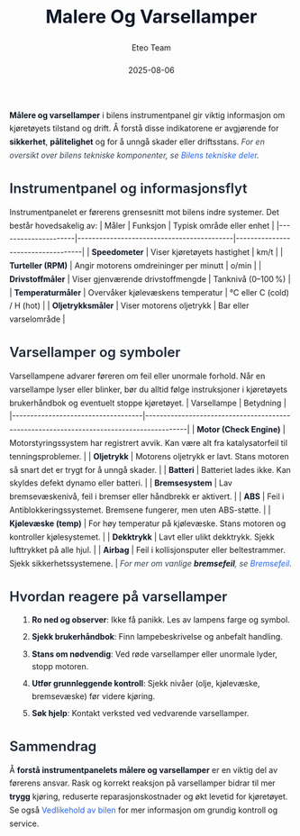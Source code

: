 ﻿---
title: "Malere Og Varsellamper"
date: 2025-08-06
draft: false
author: "Eteo Team"
description: "Guide to Malere Og Varsellamper for Norwegian driving theory exam."
categories: ["Driving Theory"]
tags: ["driving", "theory", "safety"]
featured_image: "/blog/malere-og-varsellamper/malere-og-varsellamper-image.svg"
---
<style>
/* Base text styling */
.article-content {
  font-family: 'Inter', -apple-system, BlinkMacSystemFont, 'Segoe UI', Roboto, Oxygen, Ubuntu, Cantarell, 'Open Sans', 'Helvetica Neue', sans-serif;
  line-height: 1.6;
  color: #1f2937;
  font-size: 16px;
}
/* Headers */
h1 {
  font-size: 2rem;
  font-weight: 700;
  margin: 2rem 0 1.5rem;
  color: #111827;
}
h2 {
  font-size: 1.5rem;
  font-weight: 600;
  margin: 2rem 0 1rem;
  color: #1f2937;
}
h3 {
  font-size: 1.25rem;
  font-weight: 600;
  margin: 1.5rem 0 0.75rem;
  color: #374151;
}
/* Paragraphs */
p {
  margin: 1rem 0;
  line-height: 1.7;
}
/* Lists */
ul, ol {
  margin: 1rem 0 1rem 1.5rem;
  padding-left: 1rem;
}
li {
  margin-bottom: 0.5rem;
  line-height: 1.6;
}
/* Bold and emphasis text */
strong, b {
  font-weight: 700 !important;
  color: #111827;
}
em, i {
  font-style: italic;
  color: #374151;
}
strong em, b i, em strong, i b {
  font-weight: 700 !important;
  font-style: italic;
  color: #111827;
}
/* Links */
a {
  color: #2563eb;
  text-decoration: none;
  transition: color 0.2s ease;
}
a:hover {
  color: #1d4ed8;
  text-decoration: underline;
}
/* Code blocks */
pre, code {
  font-family: 'SFMono-Regular', Consolas, 'Liberation Mono', Menlo, monospace;
  background-color: #f3f4f6;
  border-radius: 0.375rem;
  font-size: 0.875em;
}
pre {
  padding: 1rem;
  overflow-x: auto;
  margin: 1rem 0;
}
code {
  padding: 0.2em 0.4em;
}
/* Blockquotes */
blockquote {
  border-left: 4px solid #e5e7eb;
  margin: 1.5rem 0;
  padding: 0.75rem 1rem 0.75rem 1.5rem;
  background-color: #f9fafb;
  color: #4b5563;
  font-style: italic;
}
/* Tables */
table {
  margin: 1.5rem auto !important;
  border-collapse: collapse !important;
  width: 100% !important;
  max-width: 100%;
  box-shadow: 0 1px 3px rgba(0,0,0,0.1) !important;
  border-radius: 0.5rem !important;
  overflow: hidden !important;
  border: 1px solid #e5e7eb !important;
  display: table !important;
}
th, td {
  padding: 0.75rem 1.25rem !important;
  text-align: left !important;
  border: 1px solid #e5e7eb !important;
  vertical-align: top;
}
th {
  background-color: #f9fafb !important;
  font-weight: 600 !important;
  color: #111827 !important;
  text-transform: uppercase !important;
  font-size: 0.75rem !important;
  letter-spacing: 0.05em !important;
}
tr:nth-child(even) {
  background-color: #f9fafb !important;
}
tr:hover {
  background-color: #f3f4f6 !important;
}
/* Responsive adjustments */
@media (max-width: 768px) {
  .article-content {
    font-size: 15px;
  }
  h1 { font-size: 1.75rem; }
  h2 { font-size: 1.375rem; }
  h3 { font-size: 1.125rem; }
  table {
    display: block !important;
    overflow-x: auto !important;
    -webkit-overflow-scrolling: touch;
  }
}
</style>
**Målere og varsellamper** i bilens instrumentpanel gir viktig informasjon om kjøretøyets tilstand og drift. Å forstå disse indikatorene er avgjørende for **sikkerhet**, **pålitelighet** og for å unngå skader eller driftsstans.
*For en oversikt over bilens tekniske komponenter, se [Bilens tekniske deler](/blogs/teori/bilens-tekniske-deler "Bilens tekniske deler - En oversikt over bilens hovedkomponenter").*
## Instrumentpanel og informasjonsflyt
Instrumentpanelet er førerens grensesnitt mot bilens indre systemer. Det består hovedsakelig av:
| Måler               | Funksjon                                  | Typisk område eller enhet         |
|---------------------|-------------------------------------------|-----------------------------------|
| **Speedometer**     | Viser kjøretøyets hastighet               | km/t                              |
| **Turteller (RPM)** | Angir motorens omdreininger per minutt    | o/min                             |
| **Drivstoffmåler**  | Viser gjenværende drivstoffmengde         | Tanknivå (0–100 %)                |
| **Temperaturmåler** | Overvåker kjølevæskens temperatur         | °C eller C (cold) / H (hot)       |
| **Oljetrykksmåler** | Viser motorens oljetrykk                  | Bar eller varselområde            |
## Varsellamper og symboler
Varsellampene advarer føreren om feil eller unormale forhold. Når en varsellampe lyser eller blinker, bør du alltid følge instruksjoner i kjøretøyets brukerhåndbok og eventuelt stoppe kjøretøyet.
| Varsellampe                        | Betydning                                                                                |
|------------------------------------|-----------------------------------------------------------------------------------------|
| **Motor (Check Engine)**           | Motorstyringssystem har registrert avvik. Kan være alt fra katalysatorfeil til tenningsproblemer. |
| **Oljetrykk**                      | Motorens oljetrykk er lavt. Stans motoren så snart det er trygt for å unngå skader.      |
| **Batteri**                        | Batteriet lades ikke. Kan skyldes defekt dynamo eller batteri.                           |
| **Bremsesystem**                   | Lav bremsevæskenivå, feil i bremser eller håndbrekk er aktivert.                        |
| **ABS**                            | Feil i Antiblokkeringssystemet. Bremsene fungerer, men uten ABS-støtte.                 |
| **Kjølevæske (temp)**              | For høy temperatur på kjølevæske. Stans motoren og kontroller kjølesystemet.           |
| **Dekktrykk**                      | Lavt eller ulikt dekktrykk. Sjekk lufttrykket på alle hjul.                             |
| **Airbag**                         | Feil i kollisjonsputer eller beltestrammer. Sjekk sikkerhetssystemene.                 |
*For mer om vanlige **bremsefeil**, se [Bremsefeil](/blogs/teori/bremsefeil "Bremsefeil - Vanlige feil i bremsesystemet").*
## Hvordan reagere på varsellamper
1. **Ro ned og observer**: Ikke få panikk. Les av lampens farge og symbol.
2. **Sjekk brukerhåndbok**: Finn lampebeskrivelse og anbefalt handling.
3. **Stans om nødvendig**: Ved røde varsellamper eller unormale lyder, stopp motoren.
4. **Utfør grunnleggende kontroll**: Sjekk nivåer (olje, kjølevæske, bremsevæske) før videre kjøring.
5. **Søk hjelp**: Kontakt verksted ved vedvarende varsellamper.
## Sammendrag
Å **forstå instrumentpanelets målere og varsellamper** er en viktig del av førerens ansvar. Rask og korrekt reaksjon på varsellamper bidrar til mer **trygg** kjøring, reduserte reparasjonskostnader og økt levetid for kjøretøyet.
Se også [Vedlikehold av bilen](/blogs/teori/vedlikehold-av-bilen "Vedlikehold av bilen - Guide til regelmessig service og inspeksjon") for mer informasjon om grundig kontroll og service.